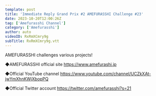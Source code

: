 ```yaml
---
template: post
title: 'Immediate Reply Grand Prix #2 AMEFURASSHI Challenge #23'
date: 2023-10-20T12:00:26Z
tag: ['Amefurasshi Channel']
category: ['Amefurasshi']
author: auto 
videoID: RxRmXCmry9g
subTitle: RxRmXCmry9g.vtt
---
```

AMEFURASSHI challenges various projects!
 
◆AMEFURASSHI official site
https://www.amefurashi.jp

◆Official YouTube channel
 https://www.youtube.com/channel/UCZkXAt-jwYmXhnKWjXbopPQ

◆Official Twitter account
https://twitter.com/amefurasshi?s=21
